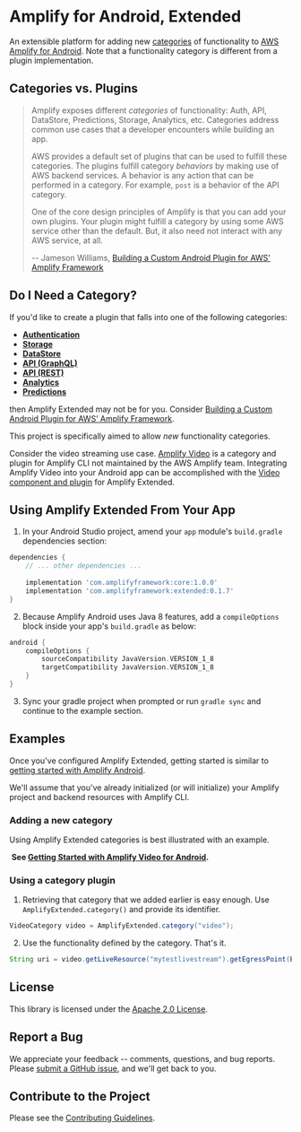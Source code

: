# Amplify for Android, Extended

An extensible platform for adding new <u>categories</u> of functionality to [AWS Amplify for Android](https://github.com/aws-amplify/amplify-android). Note that a functionality category is different from a plugin implementation.

## Categories vs. Plugins

> Amplify exposes different *categories* of functionality: Auth, API, DataStore, Predictions, Storage, Analytics, etc. Categories address common use cases that a developer encounters while building an app.
>
> AWS provides a default set of plugins that can be used to fulfill these categories. The plugins fulfill category *behaviors* by making use of AWS backend services. A behavior is any action that can be performed in a category. For example, `post` is a behavior of the API category.
>
> One of the core design principles of Amplify is that you can add your own plugins. Your plugin might fulfill a category by using some AWS service other than the default. But, it also need not interact with any AWS service, at all.  
>
> -- Jameson Williams, [Building a Custom Android Plugin for AWS' Amplify Framework](https://medium.com/@jamesonwilliams/building-a-custom-android-plugin-for-aws-amplify-framework-821d50f0128f)

## Do I Need a Category?

If you'd like to create a plugin that falls into one of the following categories:

- **[Authentication](https://docs.amplify.aws/lib/auth/getting-started/q/platform/android)**
- **[Storage](https://docs.amplify.aws/lib/storage/getting-started/q/platform/android)**
- **[DataStore](https://docs.amplify.aws/lib/datastore/getting-started/q/platform/android)**
- **[API
  (GraphQL)](https://docs.amplify.aws/lib/graphqlapi/getting-started/q/platform/android)**
- **[API
  (REST)](https://docs.amplify.aws/lib/restapi/getting-started/q/platform/android)**
- **[Analytics](https://docs.amplify.aws/lib/analytics/getting-started/q/platform/android)**
- **[Predictions](https://docs.amplify.aws/lib/predictions/getting-started/q/platform/android)**

then Amplify Extended may not be for you. Consider [Building a Custom Android Plugin for AWS’ Amplify Framework](https://medium.com/@jamesonwilliams/building-a-custom-android-plugin-for-aws-amplify-framework-821d50f0128f).

This project is specifically aimed to allow *new* functionality categories.

Consider the video streaming use case. [Amplify Video](https://github.com/awslabs/amplify-video) is a category and plugin for Amplify CLI not maintained by the AWS Amplify team. Integrating Amplify Video into your Android app can be accomplished with the [Video component and plugin](#broken-link) for Amplify Extended.



## Using Amplify Extended From Your App

1. In your Android Studio project, amend your `app` module's `build.gradle` dependencies section:

```groovy
dependencies {
    // ... other dependencies ...
  
    implementation 'com.amplifyframework:core:1.0.0'
    implementation 'com.amplifyframework:extended:0.1.7'
}
```

2. Because Amplify Android uses Java 8 features, add a `compileOptions`
   block inside your app's `build.gradle` as below:

```gradle
android {
    compileOptions {
        sourceCompatibility JavaVersion.VERSION_1_8
        targetCompatibility JavaVersion.VERSION_1_8
    }
}
```

3. Sync your gradle project when prompted or run `gradle sync` and continue to the example section.



## Examples

Once you've configured Amplify Extended, getting started is similar to [getting started with Amplify Android](https://docs.amplify.aws/start/getting-started/setup/q/integration/android#create-a-new-android-application).

We'll assume that you've already initialized (or will initialize) your Amplify project and backend resources with Amplify CLI.

### Adding a new category

Using Amplify Extended categories is best illustrated with an example.

​	**See [Getting Started with Amplify Video for Android]().**

### Using a category plugin

1. Retrieving that category that we added earlier is easy enough. Use `AmplifyExtended.category()` and provide its identifier.

```java
VideoCategory video = AmplifyExtended.category("video");
```

2. Use the functionality defined by the category. That's it.

```java
String uri = video.getLiveResource("mytestlivestream").getEgressPoint(EgressType.MEDIASTORE);
```



## License

This library is licensed under the [Apache 2.0 License](./LICENSE).

## Report a Bug

We appreciate your feedback -- comments, questions, and bug reports. Please [submit a GitHub issue](/issues),
and we'll get back to you.

## Contribute to the Project

Please see the [Contributing Guidelines](./CONTRIBUTING.md).
